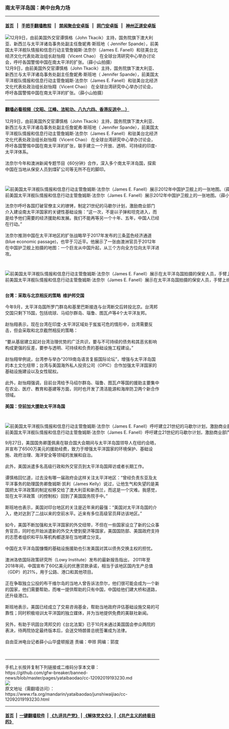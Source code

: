 ### 南太平洋岛国：美中台角力场
------------------------

#### [首页](https://github.com/gfw-breaker/banned-news/blob/master/README.md) &nbsp;&nbsp;|&nbsp;&nbsp; [手把手翻墙教程](https://github.com/gfw-breaker/guides/wiki) &nbsp;&nbsp;|&nbsp;&nbsp; [禁闻聚合安卓版](https://github.com/gfw-breaker/bn-android) &nbsp;&nbsp;|&nbsp;&nbsp; [网门安卓版](https://github.com/oGate2/oGate) &nbsp;&nbsp;|&nbsp;&nbsp; [神州正道安卓版](https://github.com/SzzdOgate/update) 



<div id="headerimg">
 <img alt="12月9日，由前美国外交官谭慎格（John Tkacik）主持，国务院旗下澳大利亚、新西兰与太平洋诸岛事务处副主任詹妮弗·斯班地（ Jennifer Spande），前美国太平洋舰队情报和信息行动主管詹姆斯·法奈尔（James E. Fanell）和驻美台北经济文化代表处政治组长赵怡翔（Vicent Chao） 在全球台湾研究中心举办讨论会，呼吁各国警惕中国在南太平洋的扩张。（薛小山拍摄）" src="https://www.rfa.org/mandarin/yataibaodao/junshiwaijiao/cc-12092019193230.html/1/@@images/1dc3fcd6-858e-4e44-b99c-445ee1073ea7.jpeg" title="12月9日，由前美国外交官谭慎格（John Tkacik）主持，国务院旗下澳大利亚、新西兰与太平洋诸岛事务处副主任詹妮弗·斯班地（ Jennifer Spande），前美国太平洋舰队情报和信息行动主管詹姆斯·法奈尔（James E. Fanell）和驻美台北经济文化代表处政治组长赵怡翔（Vicent Chao） 在全球台湾研究中心举办讨论会，呼吁各国警惕中国在南太平洋的扩张。（薛小山拍摄）"/>
 <div id="headerimgcontents">
  <div id="headerimgcaption">
   <span>
    12月9日，由前美国外交官谭慎格（John Tkacik）主持，国务院旗下澳大利亚、新西兰与太平洋诸岛事务处副主任詹妮弗·斯班地（ Jennifer Spande），前美国太平洋舰队情报和信息行动主管詹姆斯·法奈尔（James E. Fanell）和驻美台北经济文化代表处政治组长赵怡翔（Vicent Chao） 在全球台湾研究中心举办讨论会，呼吁各国警惕中国在南太平洋的扩张。（薛小山拍摄）
   </span>
   <!-- zoomattribute -->
  </div>
  <!-- headerimgcaption -->
 </div>
 <!-- headerimagecontents -->
</div>

<hr/>


#### [翻墙必看视频（文昭、江峰、法轮功、八九六四、香港反送中...）](https://github.com/gfw-breaker/banned-news/blob/master/pages/link3.md)

<div id="storytext">
 <div>
  <div class="slot_header">
  </div>
 </div>
 <p>
  12月9日，由前美国外交官谭慎格（John Tkacik）主持，国务院旗下澳大利亚、新西兰与太平洋诸岛事务处副主任詹妮弗·斯班地（ Jennifer Spande），前美国太平洋舰队情报和信息行动主管詹姆斯·法奈尔（James E. Fanell）和驻美台北经济文化代表处政治组长赵怡翔（Vicent Chao） 在全球台湾研究中心举办讨论会，呼吁各国警惕中国在南太平洋的扩张，联手建立一个开放、透明、可持续的印度-太平洋体系。
  <br/>
  <br/>
  法奈尔今年和澳洲新闻专题节目《60分钟》合作，深入多个南太平洋岛国，探索中国在当地从保安人员到煤矿公司等无所不在的脚印。
 </p>
 <p>
  <br/>
  <div class="image-inline captioned" style="width:2500px;">
   <div style="width:2500px;">
    <img alt="前美国太平洋舰队情报和信息行动主管詹姆斯·法奈尔（James E. Fanell）展示2012年中国护卫舰上的一张地图。（薛小山拍摄）" src="https://www.rfa.org/mandarin/yataibaodao/junshiwaijiao/cc-12092019193230.html/2" title="前美国太平洋舰队情报和信息行动主管詹姆斯·法奈尔（James E. Fanell）展示2012年中国护卫舰上的一张地图。（薛小山拍摄）"/>
   </div>
   <div class="image-caption">
    <span style="width:2500px;">
     前美国太平洋舰队情报和信息行动主管詹姆斯·法奈尔（James E. Fanell）展示2012年中国护卫舰上的一张地图。（薛小山拍摄）
    </span>
    <span class="copyright">
    </span>
   </div>
  </div>
 </p>
 <p>
  法奈尔呼吁各国打破官僚主义的镣铐，制定21世纪的马歇尔计划，激励商业部门介入建设南太平洋国家的关键性基础设施：“这一次，不是以子弹和坦克进入，而是给予他们需要的经济援助和发展。我们不能再等另一个十年、五年，中国人已经在行动。”
  <br/>
  <br/>
  法奈尔推测中国在太平洋地区的扩张战略早于2017年发布的三条蓝色经济通道(blue economic passage)，也早于习近平。他展示了一张由澳洲官员于2012年在中国护卫舰上拍摄的地图：一个巨龙从中国升起，从三个方向全方位向太平洋进攻。
 </p>
 <p>
  <br/>
  <div class="image-inline captioned" style="width:2500px;">
   <div style="width:2500px;">
    <img alt="前美国太平洋舰队情报和信息行动主管詹姆斯·法奈尔（James E. Fanell）展示在太平洋岛国拍摄的保安人员，手臂上绣着中国国旗。（薛小山拍摄）" src="https://www.rfa.org/mandarin/yataibaodao/junshiwaijiao/cc-12092019193230.html/3" title="前美国太平洋舰队情报和信息行动主管詹姆斯·法奈尔（James E. Fanell）展示在太平洋岛国拍摄的保安人员，手臂上绣着中国国旗。（薛小山拍摄）"/>
   </div>
   <div class="image-caption">
    <span style="width:2500px;">
     前美国太平洋舰队情报和信息行动主管詹姆斯·法奈尔（James E. Fanell）展示在太平洋岛国拍摄的保安人员，手臂上绣着中国国旗。（薛小山拍摄）
    </span>
    <span class="copyright">
    </span>
   </div>
  </div>
  <br/>
  <b>
  </b>
 </p>
 <p>
  <b>
   台湾：采取与北京相反的策略  维护邦交国
  </b>
  <br/>
  <br/>
  今年9月，太平洋岛国所罗门群岛和基里巴斯接连与台湾断交后转投北京。台湾邦交国只剩下15国，包括琉球、马绍尔群岛、瑙鲁、图瓦卢等4个太平洋友邦。
  <br/>
  <br/>
  赵怡翔表示，现在台湾在印度-太平洋区域处于岌岌可危的情形中，台湾需要反击，但会采取和北京截然相反的策略：
  <br/>
  <br/>
  “要从基层建立起对台湾治理优势的广泛共识，要与不可持续的债务和其恶劣影响构成更强的反差，要参与透明、可持续和负责的基础设施工程建设。”
  <br/>
  <br/>
  赵怡翔举例说，台湾参与举办“2019南岛语言复振国际论坛”，增强与太平洋岛国的本土文化纽带；台湾与美国海外私人投资公司（OPIC）合作加强太平洋国家的基础设施建设以及女性赋权。
  <br/>
  <br/>
  此外，赵怡翔强调，目前台湾给予马绍尔群岛、瑙鲁、图瓦卢等国的援助主要集中在农业、医疗、教育和基建等方面，同时也开发了清洁能源和海岸防卫两个新合作领域。
  <br/>
  <br/>
  <b>
   美国：空前加大援助太平洋岛国
  </b>
 </p>
 <p>
  <b>
  </b>
  <br/>
  <div class="image-inline captioned" style="width:2500px;">
   <div style="width:2500px;">
    <img alt="前美国太平洋舰队情报和信息行动主管詹姆斯·法奈尔（James E. Fanell）呼吁建立21世纪的马歇尔计划，激励商业部门建设南太平洋国家的关键性基础设施。（薛小山拍摄）" src="https://www.rfa.org/mandarin/yataibaodao/junshiwaijiao/cc-12092019193230.html/4" title="前美国太平洋舰队情报和信息行动主管詹姆斯·法奈尔（James E. Fanell）呼吁建立21世纪的马歇尔计划，激励商业部门建设南太平洋国家的关键性基础设施。（薛小山拍摄）"/>
   </div>
   <div class="image-caption">
    <span style="width:2500px;">
     前美国太平洋舰队情报和信息行动主管詹姆斯·法奈尔（James E. Fanell）呼吁建立21世纪的马歇尔计划，激励商业部门建设南太平洋国家的关键性基础设施。（薛小山拍摄）
    </span>
    <span class="copyright">
    </span>
   </div>
  </div>
 </p>
 <p>
  9月27日，美国国务卿蓬佩奥在联合国大会期间与太平洋岛国领导人在纽约会晤，并宣布了6500万美元的援助经费，致力于增强太平洋国家的环境保护、基础设施、政府治理、海洋安全等领域的发展和自治。
  <br/>
  <br/>
  此外，美国派遣多名高级行政和外交官员到太平洋岛国拜访或者长期工作。
  <br/>
  <br/>
  谭慎格回忆道，过去没有哪一届政府会这样关注太平洋地区：“曾经负责东亚及太平洋事务的助理国务卿詹姆斯·凯利（James Kelly）说过，让他生气和失望的是美国把太平洋政策的制定权移交给了澳大利亚和新西兰，而这是一个灾难。我感觉，现在太平洋政策（的控制权）回到了美国国务院手中。”
  <br/>
  <br/>
  斯班地也表示，美国对印台地区的关注是近年来的最强：“美国对太平洋岛国的介入，绝对达到了二战以来的空前水平。近来有多位高级官员拜访该地区。”
  <br/>
  <br/>
  如今，美国不断加强和太平洋国家的外交纽带，不但在一些国家设立了新的公众事务官员，同时也开始派遣新的外交大使到斐济等国家，美国国防部、美国政府支持的志愿者组织和平队等机构都逐渐在当地建立分支。
  <br/>
  <br/>
  中国在太平洋岛国慷慨的基础设施援助也引发美国对其以债务交换主权的担忧。
  <br/>
  <br/>
  澳洲洛依国际政策研究所（Lowy Institute）发布的最新报告指出， 2011年至2018年间，中国宣布了60亿美元的优惠贷款承诺，相当于该地区国内生产总值（GDP）的21%，用于公路、港口和其他项目。
  <br/>
  <br/>
  正在争取独立公投的布干维尔岛的当地人曾告诉法奈尔，他们很可能会成为一个新的国家，他们需要帮助，而唯一提供帮助的只有中国，中国给他们建大桥和道路，还升级港口。
  <br/>
  <br/>
  斯班地表示，美国已经成立了交易咨询基金，帮助当地政府评估基础设施交易的可靠性；同时积极培训太平洋国的独立媒体，并为当地提供免费的美联社新闻。
  <br/>
  <br/>
  另外，有助于巩固台湾邦交的《台北法案》已于10月末通过美国国会参众两院的表决，待两院协定最终版本后，会送交特朗普总统签署成为法律。
  <br/>
  <br/>
  自由亚洲电台记者薛小山华盛顿报道 责编：申铧 网编：郭度
  <br/>
  <br/>
  <br/>
 </p>
</div>

<hr/>
手机上长按并复制下列链接或二维码分享本文章：<br/>
https://github.com/gfw-breaker/banned-news/blob/master/pages/yataibaodao/cc-12092019193230.md <br/>
<a href='https://github.com/gfw-breaker/banned-news/blob/master/pages/yataibaodao/cc-12092019193230.md'><img src='https://github.com/gfw-breaker/banned-news/blob/master/pages/yataibaodao/cc-12092019193230.md.png'/></a> <br/>
原文地址（需翻墙访问）：https://www.rfa.org/mandarin/yataibaodao/junshiwaijiao/cc-12092019193230.html


------------------------
#### [首页](https://github.com/gfw-breaker/banned-news/blob/master/README.md) &nbsp;|&nbsp; [一键翻墙软件](https://github.com/gfw-breaker/nogfw/blob/master/README.md) &nbsp;| [《九评共产党》](https://github.com/gfw-breaker/9ping.md/blob/master/README.md#九评之一评共产党是什么) | [《解体党文化》](https://github.com/gfw-breaker/jtdwh.md/blob/master/README.md) | [《共产主义的终极目的》](https://github.com/gfw-breaker/gczydzjmd.md/blob/master/README.md)


<img src='http://gfw-breaker.win/banned-news/pages/yataibaodao/cc-12092019193230.md' width='0px' height='0px'/>